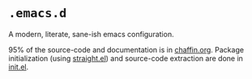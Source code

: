 # `.emacs.d`

A modern, literate, sane-ish emacs configuration. 

95% of the source-code and documentation is in
[chaffin.org](/chaffin.org). Package initialization (using
[straight.el](https://github.com/raxod502/straight.el)) and
source-code extraction are done in [init.el](/init.el).

